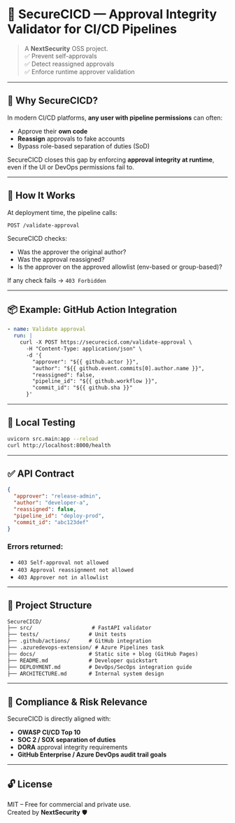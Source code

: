 # 🔐 SecureCICD — Approval Integrity Validator for CI/CD Pipelines

> A **NextSecurity** OSS project.  
> ✅ Prevent self-approvals  
> ✅ Detect reassigned approvals  
> ✅ Enforce runtime approver validation

---

## 🚨 Why SecureCICD?

In modern CI/CD platforms, **any user with pipeline permissions** can often:
- Approve their **own code**
- **Reassign** approvals to fake accounts
- Bypass role-based separation of duties (SoD)

SecureCICD closes this gap by enforcing **approval integrity at runtime**, even if the UI or DevOps permissions fail to.

---

## 🔧 How It Works

At deployment time, the pipeline calls:

```
POST /validate-approval
```

SecureCICD checks:
- Was the approver the original author?
- Was the approval reassigned?
- Is the approver on the approved allowlist (env-based or group-based)?

If any check fails → `403 Forbidden`

---

## 📦 Example: GitHub Action Integration

```yaml
- name: Validate approval
  run: |
    curl -X POST https://securecicd.com/validate-approval \
      -H "Content-Type: application/json" \
      -d '{
        "approver": "${{ github.actor }}",
        "author": "${{ github.event.commits[0].author.name }}",
        "reassigned": false,
        "pipeline_id": "${{ github.workflow }}",
        "commit_id": "${{ github.sha }}"
      }'
```

---

## 🧪 Local Testing

```bash
uvicorn src.main:app --reload
curl http://localhost:8000/health
```

---

## ✅ API Contract

```json
{
  "approver": "release-admin",
  "author": "developer-a",
  "reassigned": false,
  "pipeline_id": "deploy-prod",
  "commit_id": "abc123def"
}
```

### Errors returned:
- `403 Self-approval not allowed`
- `403 Approval reassignment not allowed`
- `403 Approver not in allowlist`

---

## 📁 Project Structure

```txt
SecureCICD/
├── src/                   # FastAPI validator
├── tests/                # Unit tests
├── .github/actions/      # GitHub integration
├── .azuredevops-extension/ # Azure Pipelines task
├── docs/                 # Static site + blog (GitHub Pages)
├── README.md             # Developer quickstart
├── DEPLOYMENT.md         # DevOps/SecOps integration guide
├── ARCHITECTURE.md       # Internal system design
```

---

## 📌 Compliance & Risk Relevance

SecureCICD is directly aligned with:

- **OWASP CI/CD Top 10**
- **SOC 2 / SOX separation of duties**
- **DORA** approval integrity requirements
- **GitHub Enterprise / Azure DevOps audit trail goals**

---

## 🔓 License

MIT – Free for commercial and private use.  
Created by **NextSecurity** 🛡️
